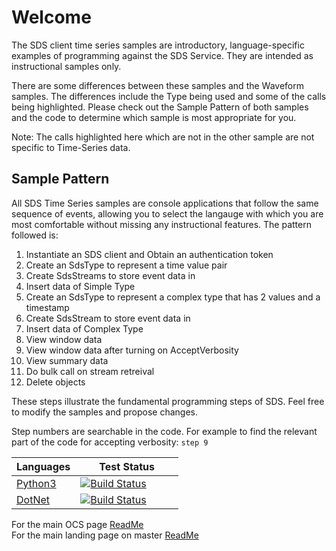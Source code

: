 Welcome
========

The SDS client time series samples are introductory, language-specific examples of programming against the SDS Service. They are intended as instructional samples only.


There are some differences between these samples and the Waveform samples.  The differences include the Type being used and some of the calls being highlighted.  Please check out the Sample Pattern of both samples and the code to determine which sample is most appropriate for you.

Note: The calls highlighted here which are not in the other sample are not specific to Time-Series data.

Sample Pattern
--------------

All SDS Time Series samples are console applications that follow the same sequence of events, allowing you to select the langauge with which you are most comfortable without missing any instructional features. The pattern followed is:

1.  Instantiate an SDS client and Obtain an authentication token
2.  Create an SdsType to represent a time value pair
3.  Create SdsStreams to store event data in
4.  Insert data of Simple Type
5.  Create an SdsType to represent a complex type that has 2 values and a timestamp
6.  Create SdsStream to store event data in
7.  Insert data of Complex Type
8.  View window data
9.  View window data after turning on AcceptVerbosity
10. View summary data
11. Do bulk call on stream retreival
12. Delete objects

These steps illustrate the fundamental programming steps of SDS.  Feel free to modify the samples and propose changes.

Step numbers are searchable in the code.  For example to find the relevant part of the code for accepting verbosity: ```step 9```


|Languages|&nbsp;&nbsp;&nbsp;&nbsp;&nbsp;&nbsp;&nbsp;Test&nbsp;Status&nbsp;&nbsp;&nbsp;&nbsp;&nbsp;&nbsp;&nbsp;
------|------------
<a href="Python">Python3</a> |  [![Build Status](https://osisoft.visualstudio.com/Engineering%20Incubation/_apis/build/status/OSIsoft_OCS_Samples-CI?branchName=master&jobName=SDS_TSPy)](https://osisoft.visualstudio.com/Engineering%20Incubation/_build/latest?definitionId=4334&branchName=master)
<a href="DotNet/Try">DotNet</a> |  [![Build Status](https://osisoft.visualstudio.com/Engineering%20Incubation/_apis/build/status/OSIsoft_OCS_Samples-CI?branchName=master&jobName=SDS_TSDotNet)](https://osisoft.visualstudio.com/Engineering%20Incubation/_build/latest?definitionId=4334&branchName=master)



For the main OCS page [ReadMe](../../)<br />
For the main landing page on master [ReadMe](https://github.com/osisoft/OSI-Samples)
